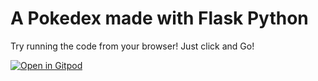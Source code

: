 # A Pokedex made with Flask Python


Try running the code from your browser! Just click and Go!

[![Open in Gitpod](https://gitpod.io/button/open-in-gitpod.svg)](https://gitpod.io/#https://github.com/juanresendiz813/pokedex)


